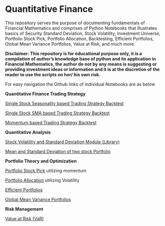 # Quantitative Finance

This repository serves the purpose of documenting fundamentals of Financial Mathematics and comprises of Python Notebooks that illustrates basics of Security Standard Deviation, Stock Volatility, Investment Universe, Portfolio Stock Pick, Portfolio Allocation, Backtesting, Efficient Portfolios, Global Mean Variance Portfolios, Value at Risk, and much more.

**Disclaimer: This repository is for educational purpose only, it is a compilation of author’s knowledge base of python and its application in Financial Mathematics, the author do not by any means is suggesting or providing investment ideas or information and it is at the discretion of the reader to use the scripts on her/ his own risk.** 

For easy navigation the Github links of individual Notebooks are as below

**Quantitative Finance Trading Strategy**

[Single Stock Seasonality based Trading Strategy Backtest](https://github.com/HAN1T/Quantitative_Finance/blob/main/Seasonal_Trading_Analysis_SingleStock.ipynb)

[Single Stock SMA based Trading Strategy Backtest](https://github.com/HAN1T/PythonFinance/blob/main/Backtest_SMA.ipynb)

[Momentum based Trading Strategy Backtest](https://github.com/HAN1T/Quantitative_Finance/blob/main/Portfolio%20Return.ipynb)



**Quantitative Analysis**

[Stock Volatility and Standard Deviation Module (Library)](https://github.com/HAN1T/Quantitative_Finance/blob/main/Docs/SD.py)

[Mean and Standard Deviation of two stock Portfolio](https://github.com/HAN1T/PythonFinance/blob/main/Mean%20%26%20SD%20for%202%20stock%20Portfolio.ipynb)



**Portfolio Theory and Optimization**

[Portfolio Stock Pick](https://github.com/HAN1T/Quantitative_Finance/blob/main/Stock%20Pick.ipynb) utilizing momentum

[Portfolio Allocation](https://github.com/HAN1T/Quantitative_Finance/blob/main/Position%20Allocation.ipynb) utilizing Volatility

[Efficient Portfolios](https://github.com/HAN1T/PythonFinance/blob/main/Efficient%20Portfolios.ipynb)

[Global Mean Variance Portfolios](https://github.com/HAN1T/PythonFinance/blob/main/Global%20Minimum%20Variance%20Portfolio%20(GMVP).ipynb)



**Risk Management**

[Value at Risk (VaR)](https://github.com/HAN1T/PythonFinance/blob/main/Value%20At%20Risk%20(VAR).ipynb)
